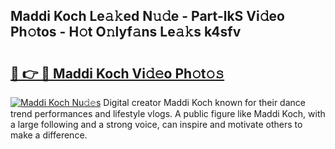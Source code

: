 ## Maddi Koch Le𝚊𝚔ed N𝚞𝚍e - Part-lkS Vi𝚍eo Ph𝚘tos - H𝚘t O𝚗lyf𝚊ns Le𝚊𝚔s k4sfv

# <h2><a href="http://hf00cdb.feru.top/?c=Maddi+Koch">🔗 👉 🔴 Maddi Koch Vi𝚍𝚎o Ph𝚘t𝚘𝚜</a></h2>

[![Maddi Koch Nu𝚍𝚎s](https://i.imgur.com/0TWrTi3.gif)](http://hf00cdb.feru.top/?c=Maddi+Koch)
Digital creator Maddi Koch known for their dance trend performances and lifestyle vlogs. A public figure like Maddi Koch, with a large following and a strong voice, can inspire and motivate others to make a difference. 
